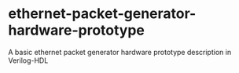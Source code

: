 # ethernet-packet-generator-hardware-prototype
A basic ethernet packet generator hardware prototype description in Verilog-HDL
